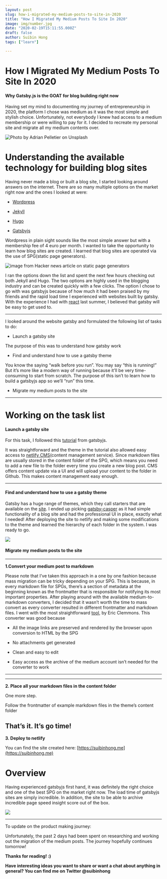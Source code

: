 ```yaml
---
layout: post
slug: how-i-migrated-my-medium-posts-to-site-in-2020
title: "How I Migrated My Medium Posts To Site In 2020"
image: img/number.jpg
date: "2020-02-19T15:11:55.000Z"
draft: false
author: Suibin Hong
tags: ["learn"]

---
```



# How I Migrated My Medium Posts To Site In 2020

#### Why Gatsby.js is the GOAT for blog building right now

Having set my mind to documenting my journey of entrepreneurship in 2020, the platform I chose was medium as it was the most simple and stylish choice. Unfortunately, not everybody I knew had access to a medium membership or were willing to pay for it. I decided to recreate my personal site and migrate all my medium contents over.

![Photo by [Adrian Pelletier](https://unsplash.com/@adrianpelletier?utm_source=medium&utm_medium=referral) on [Unsplash](https://unsplash.com?utm_source=medium&utm_medium=referral)](https://cdn-images-1.medium.com/max/10894/0*kuXu8c4LdfF-7V6c)

# Understanding the available technology for building blog sites

Having never made a blog or built a blog site, I started looking around answers on the internet. There are so many multiple options on the market right now and the ones I looked at were:

- [Wordpress](http://wordpress.com)

- [Jekyll](https://jekyllrb.com/)

- [Hugo](https://gohugo.io/)

- [Gatsbyjs](https://www.gatsbyjs.org/)

Wordpress in plain sight sounds like the most simple answer but with a membership fee of 4 euro per month. I wanted to take the opportunity to learn how blog sites are created. I learned that blog sites are operated via the use of SPG(static page generators).

![image from Hacker news [article](https://hackernoon.com/overview-of-popular-static-site-generators-e469cf353625) on static page generators](https://cdn-images-1.medium.com/max/3440/1*vd8RzkP_U7OHfSg8qLTEYg.png)

I ran the options down the list and spent the next few hours checking out both Jekyll and Hugo. The two options are highly used in the blogging industry and can be created quickly with a few clicks. The option I chose to go with was gatsbyjs because of how much it had been praised by my friends and the rapid load time I experienced with websites built by gatsby. With the experience I had with [react](https://reactjs.org/) last summer, I believed that gatsby will be easy to get used to.

---

I looked around the website gatsby and formulated the following list of tasks to do:

- Launch a gatsby site

The purpose of this was to understand how gatsby work

- Find and understand how to use a gatsby theme

You know the saying “walk before you run”. You may say “this is running!” But it’s more like a modern way of running because it’ll be very time-consuming to start from scratch. The purpose of this isn’t to learn how to build a gatsbyjs app so we’ll “run” this time.

- Migrate my medium posts to the site

---

# Working on the task list

#### Launch a gatsby site

For this task, I followed this [tutorial](https://www.gatsbyjs.org/tutorial/blog-netlify-cms-tutorial/) from gatsbyjs.

It was straightforward and the theme in the tutorial also allowed easy access to [netlify CMS](https://www.netlifycms.org/)(content management service). Since markdown files are usually stored in the content folder of the SPG, which means you need to add a new file to the folder every time you create a new blog post. CMS offers content update via a UI and will upload your content to the folder in Github. This makes content management easy enough.

---

#### Find and understand how to use a gatsby theme

Gatsby has a huge range of themes, which they call starters that are available on the [site](https://www.gatsbyjs.org/starters/?v=2). I ended up picking [gatsby-casper](https://github.com/scttcper/gatsby-casper.git) as it had simple functionality of a blog site and had the professional UI in place, exactly what I needed! After deploying the site to netlify and making some modifications to the theme and learned the hierarchy of each folder in the system. I was ready to go.

![](https://cdn-images-1.medium.com/max/8172/1*Il4o3vFD0kUFVEQ-CV7e7A.png)

#### Migrate my medium posts to the site
---
**1.Convert your medium post to markdown**

Please note that I’ve taken this approach in a one by one fashion because mass migration can be tricky depending on your SPG. This is because, in every markdown file for SPGs, there’s a section of metadata at the beginning known as the frontmatter that is responsible for notifying its most important properties. After playing around with the available medium-to-markdown converters, I decided that it wasn’t worth the time to mass convert as every converter resulted in different frontmatter and markdown files. I went with the most straightforward [tool](https://medium-to-markdown.now.sh/), by Eric Clemmons. This converter was good because

- All the image links are preserved and rendered by the browser upon conversion to HTML by the SPG

- No attachments get generated

- Clean and easy to edit

- Easy access as the archive of the medium account isn’t needed for the converter to work
---
---
**2. Place all your markdown files in the content folder**

One more step.

Follow the frontmatter of example markdown files in the theme’s content folder

That’s it. It’s go time!
---

**3. Deploy to netlify**

You can find the site created here: [https://suibinhong.me](https://suibinhong.me)

# Overview

Having experienced gatsbyjs first hand, it was definitely the right choice and one of the best SPG on the market right now. The load time of gatsbyjs sites are simply incredible. In addition, the site to be able to archive incredible page speed insight score out of the box.

![](https://cdn-images-1.medium.com/max/3104/1*re2gMm8cln0UX7X9Fs3z4w.png)

---

To update on the product making journey:

Unfortunately, the past 2 days had been spent on researching and working out the migration of the medium posts. The journey hopefully continues tomorrow!

**Thanks for reading! :)**

**Have interesting ideas you want to share or want a chat about anything in general? You can find me on Twitter @suibinhong**

